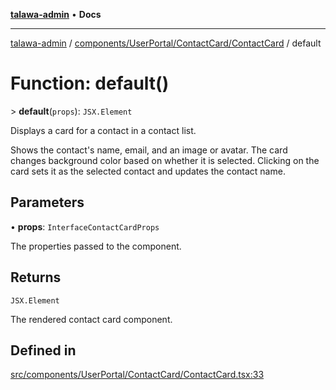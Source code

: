 [**talawa-admin**](../../../../../README.md) • **Docs**

***

[talawa-admin](../../../../../modules.md) / [components/UserPortal/ContactCard/ContactCard](../README.md) / default

# Function: default()

\> **default**(`props`): `JSX.Element`

Displays a card for a contact in a contact list.

Shows the contact's name, email, and an image or avatar.
The card changes background color based on whether it is selected.
Clicking on the card sets it as the selected contact and updates the contact name.

## Parameters

• **props**: `InterfaceContactCardProps`

The properties passed to the component.

## Returns

`JSX.Element`

The rendered contact card component.

## Defined in

[src/components/UserPortal/ContactCard/ContactCard.tsx:33](https://github.com/PalisadoesFoundation/talawa-admin/blob/9dd5d7fd647f8a7c9e1c1e14bf645b71b32c51c2/src/components/UserPortal/ContactCard/ContactCard.tsx#L33)
